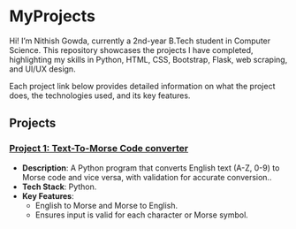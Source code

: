 # MyProjects
Hi! I’m Nithish Gowda, currently a 2nd-year B.Tech student in Computer Science. This repository showcases the projects I have completed, highlighting my skills in Python, HTML, CSS, Bootstrap, Flask, web scraping, and UI/UX design.

Each project link below provides detailed information on what the project does, the technologies used, and its key features.

## Projects

### [Project 1: Text-To-Morse Code converter](https://github.com/yourusername/project1)
- **Description**: A Python program that converts English text (A-Z, 0-9) to Morse code and vice versa, with validation for accurate conversion..
- **Tech Stack**: Python.
- **Key Features**:
  - English to Morse and Morse to English.
  - Ensures input is valid for each character or Morse symbol.
    
